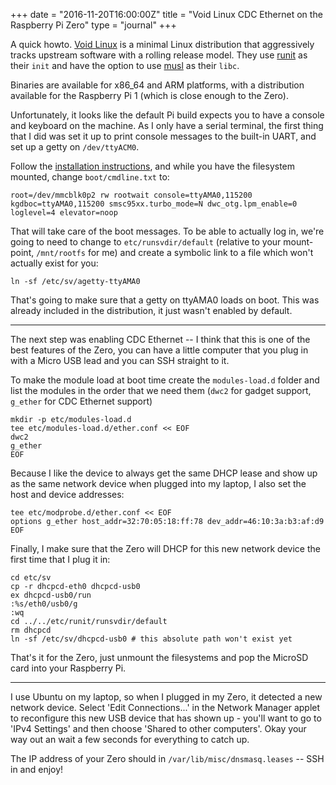 +++
date = "2016-11-20T16:00:00Z"
title = "Void Linux CDC Ethernet on the Raspberry Pi Zero"
type = "journal"
+++

A quick howto. [Void Linux][vl] is a minimal Linux distribution that
aggressively tracks upstream software with a rolling release model. They use
[runit][] as their `init` and have the option to use [musl][] as their `libc`.

[vl]: http://www.voidlinux.eu/
[musl]: https://www.musl-libc.org/
[runit]: http://smarden.org/runit/

Binaries are available for x86\_64 and ARM platforms, with a distribution
available for the Raspberry Pi 1 (which is close enough to the Zero).

Unfortunately, it looks like the default Pi build expects you to have a console
and keyboard on the machine. As I only have a serial terminal, the first thing
that I did was set it up to print console messages to the built-in UART, and
set up a getty on `/dev/ttyACM0`.

Follow the [installation instructions][inst], and while you have the filesystem
mounted, change `boot/cmdline.txt` to:

    root=/dev/mmcblk0p2 rw rootwait console=ttyAMA0,115200 kgdboc=ttyAMA0,115200 smsc95xx.turbo_mode=N dwc_otg.lpm_enable=0 loglevel=4 elevator=noop

[inst]: https://wiki.voidlinux.eu/Raspberry_Pi

That will take care of the boot messages. To be able to actually log in, we're
going to need to change to `etc/runsvdir/default` (relative to your
mount-point, `/mnt/rootfs` for me) and create a symbolic link to a file which
won't actually exist for you:

    ln -sf /etc/sv/agetty-ttyAMA0

That's going to make sure that a getty on ttyAMA0 loads on boot. This was
already included in the distribution, it just wasn't enabled by default.

---

The next step was enabling CDC Ethernet -- I think that this is one of the best
features of the Zero, you can have a little computer that you plug in with a
Micro USB lead and you can SSH straight to it.

To make the module load at boot time create the `modules-load.d` folder and
list the modules in the order that we need them (`dwc2` for gadget support,
`g_ether` for CDC Ethernet support)

    mkdir -p etc/modules-load.d
    tee etc/modules-load.d/ether.conf << EOF
    dwc2
    g_ether
    EOF

Because I like the device to always get the same DHCP lease and show up as the
same network device when plugged into my laptop, I also set the host and device
addresses:

    tee etc/modprobe.d/ether.conf << EOF
    options g_ether host_addr=32:70:05:18:ff:78 dev_addr=46:10:3a:b3:af:d9
    EOF

Finally, I make sure that the Zero will DHCP for this new network device the
first time that I plug it in:

    cd etc/sv
    cp -r dhcpcd-eth0 dhcpcd-usb0
    ex dhcpcd-usb0/run
    :%s/eth0/usb0/g
    :wq
    cd ../../etc/runit/runsvdir/default
    rm dhcpcd
    ln -sf /etc/sv/dhcpcd-usb0 # this absolute path won't exist yet

That's it for the Zero, just unmount the filesystems and pop the MicroSD card
into your Raspberry Pi.

---

I use Ubuntu on my laptop, so when I plugged in my Zero, it detected a new
network device. Select 'Edit Connections...' in the Network Manager applet to
reconfigure this new USB device that has shown up - you'll want to go to 'IPv4
Settings' and then choose 'Shared to other computers'. Okay your way out an
wait a few seconds for everything to catch up.

The IP address of your Zero should in `/var/lib/misc/dnsmasq.leases` -- SSH in
and enjoy!
